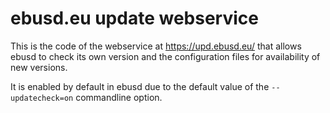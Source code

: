 
ebusd.eu update webservice
==========================

This is the code of the webservice at https://upd.ebusd.eu/ that allows ebusd to check its own version and the
configuration files for availability of new versions.

It is enabled by default in ebusd due to the default value of the `--updatecheck=on` commandline option.

